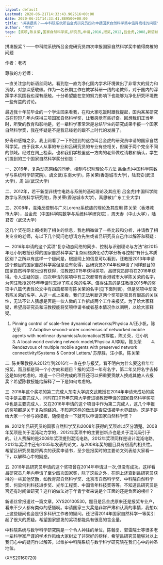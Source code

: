 ```yaml
---
layout: default
Lastmod: 2020-06-21T14:33:43.902516+00:00
date: 2020-06-21T14:33:41.889500+00:00
title: "拼凑报奖？——中科院系统所吕金虎研究员四次申报国家自然科学奖中值得商榷的问题"
author: "老朽"
tags: [奖项,陈关荣,国家自然科学奖,研究员,申请,2016,报奖,2012,吕金虎,2008,新语丝]
---
```


拼凑报奖？——中科院系统所吕金虎研究员四次申报国家自然科学奖中值得商榷的问题

作者：老朽

尊敬的方老师：

一直关注您的新语丝网站，看到您一直为净化国内学术环境做出了非常大的努力和贡献，对您深感敬佩。作为一名长期工作在教学科研一线的老教师，对于国内的浮躁学术氛围我也深有感触，十分希望能在您的努力影响下也能够为净化研究环境做一些有益的讨论。

最近我十年前毕业的一个学生回来看我，在和大家吃饭时跟我提起，国内某某研究员在短短几年内获得三项国家自然科学奖，让我感觉有些好奇。回想我们正当年时，所受的教育和影响是，老一辈科学家常常是总结毕生的研究成果申报一个国家自然科学奖，我在怀疑是不是我已经老的跟不上时代的发展了。

好奇和感慨之余，我上网看了一下所提到的这位叫吕金虎的研究员申请的国家自然科学奖。由于我本人从事的专业和吕研究员的专业有些相关，但属于两个完全不同的领域。经过在网上检索，也和我们学校里这一方向的老师做过请教和确认，学生们提到的三个国家自然科学奖分别是：

一、2016年，复杂动态网络的同步、控制与识别理论与方法    吕金虎(中国科学院数学与系统科学研究院)，虞文武(东南大学)，陈关荣(香港城市大学)，陆君安(武汉大学)，周 进(武汉大学)

二、2012年，若干新型非线性电路与系统的基础理论及其应用  吕金虎(中国科学院数学与系统科学研究院)，陈关荣(香港城市大学)，禹思敏(广东工业大学)

三、2008年，混沌反控制与广义Lorenz系统族的理论及其应用  陈关荣（香港城市大学），吕金虎（中国科学院数学与系统科学研究院），周天寿（中山大学），陆君安（武汉大学）

这几个奖在网上都找到了相关的信息，我也稍微做了一些比较和分析，并请教了相关专业的老师，有以下几个疑问也想请方先生或者吕研究员自己作以解答和释疑：

一. 2016年申请的这个奖项“复杂动态网络的同步、控制与识别理论与方法”和2015年汪小帆教授获得的国家自然科学奖“复杂网络演化动力学分析与控制”有什么本质区别？之所以有这样一个疑问是，根据网上的信息可以看到，汪教授2013年申请这个题目的国家自然科学奖但是没有获得，吕研究员2014年也申请了同样题目的国家自然科学奖也没有获得，汪教授2015年获得奖项，吕研究员即将在2016年获得。令人生疑的是，四次申请的奖项中有三次都带有香港城市大学陈关荣的名字，为何汪教授2015年申请时去掉了陈关荣的名字。值得注意的是汪教授2015年的奖项中八篇代表性论文中有四篇都带有陈关荣的名字(见下面列表)，但是奖项中却没有陈关荣的名字。从这一点上来看，我们无法判断这两个奖项是否具有很高的关联性，无法不让人猜想是否是一伙人做的工作拆成两个工作来报奖。为了给大家释疑，希望吕研究员和汪教授能将奖项申请书或者基本情况作以阐明，以给大家释疑。

1. Pinning control of scale-free dynamical networks/Physica A/汪小帆，陈关荣　　2.Adaptive second-order consensus of networked mobile agents with nonlinear dynamics/Automatica/苏厚胜，陈关荣，汪小帆　　3. A local-world evolving network model/Physica A/李翔，陈关荣 　　4. Rendezvous of multiple mobile agents with preserved network connectivity/Systems & Control Letters/ 苏厚胜，汪小帆，陈关荣

二. 陈关荣教授从2012年到2016年一直在参与报奖，看不明白为什么要这样年年报奖，而且都是同一个小方向和题目？报的奖项一年有名字，第二年又将名字去掉这是如何考虑的，难道一个已经完成的项目还可以把重要贡献人换成其他人去报奖？希望陈教授能给解释了一下是如何考虑的。

三. 2016年这个奖项的第二完成人东南大学虞文武教授在2014年申请未成功的奖项中是主要完成人，同时在2015年东南大学曹进德教授申请的国家自然科学奖项中也是主要完成人，又在2016年申请的这个项目中作为第二完成人，这几个申报的奖项都是关于复杂网络的。不知道这样的做法是否应该被学术界鼓励。这是不是给大家一个参与的模板，随便组合一下就可以申请国家自然科学奖？

四. 2012年吕研究员的国家自然科学奖和2008年获得的奖项难以区分清楚。2008年奖项是关于混沌动力学的，2012年奖项中的主要创新点也是关于混沌吸引子的。让人费解的是2008年奖项提到混沌电路，2012年奖项同样是设计混沌电路。2012年奖项中还有2005年发表的论文，与2008年奖的题目具有很高的相关性。希望吕研究员能将两次的获奖申请书，至少是报奖时的主要论文列表给大家看一下，以解释心中的疑惑。

五. 2016年吕研究员申请的这个奖项曾在2014年申请过一次,但没有成功。这样看吕研究员几年内申请了至少四次国家奖，除了这些之外，在网上还查到吕研究员获得的一些其他奖励，如教育部自然科学奖、北京市自然科学奖、中科院自然科学奖、何梁何利科技进步奖、光华工程奖、中国青年科技奖等等。不知道吕研究员是否还有时间做研究？这样的做法对于年青学者来说是个正面的还是负面的榜样？

新语丝曾报道过一篇文章，XYS20100530，题目是吕金虎原来还是报奖专业户，看来不少人都有类似的感悟啊。申请国家三大奖是非常严肃和认真的事情，我想以上这些疑问也会是很多科研工作者的疑问。还记得2014年国家自然科学一等奖引起了很大的质疑，希望国家颁发的奖项都能具有很高的含金量。

中科院系统与数学科学研究院是一个令人神往的单位，陈翰复、郭雷院士等很多老一辈科学家严谨的学术作风给大家树立了非常好的榜样，希望吕研究员能够对以上我们心中的疑问作以解答，以维护中科院系统与数学科学研究院在我们心中的神圣地位。

(XYS20160720)

